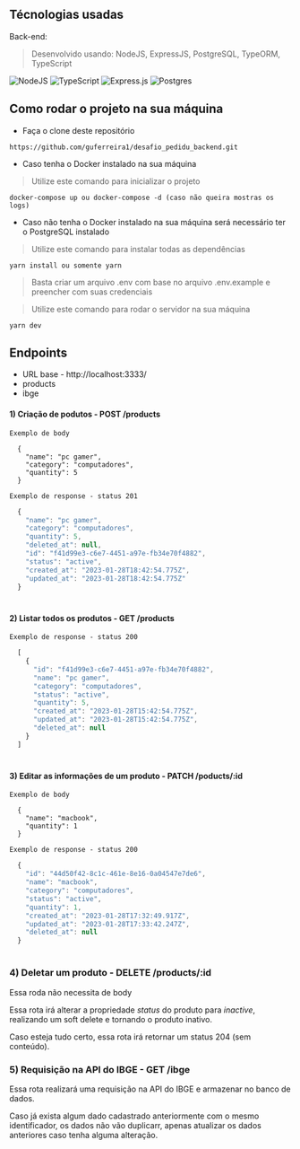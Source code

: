 ## Técnologias usadas

Back-end:
> Desenvolvido usando: NodeJS, ExpressJS, PostgreSQL, TypeORM, TypeScript

![NodeJS](https://img.shields.io/badge/node.js-6DA55F?style=for-the-badge&logo=node.js&logoColor=white)
![TypeScript](https://img.shields.io/badge/typescript-%23007ACC.svg?style=for-the-badge&logo=typescript&logoColor=white)
![Express.js](https://img.shields.io/badge/express.js-%23404d59.svg?style=for-the-badge&logo=express&logoColor=%2361DAFB)
![Postgres](https://img.shields.io/badge/postgres-%23316192.svg?style=for-the-badge&logo=postgresql&logoColor=white)

 ## Como rodar o projeto na sua máquina
 
 - Faça o clone deste repositório
 ```
 https://github.com/guferreira1/desafio_pedidu_backend.git
 ```
 
 - Caso tenha o Docker instalado na sua máquina
 
 > Utilize este comando para inicializar o projeto
```
docker-compose up ou docker-compose -d (caso não queira mostras os logs)
```

 - Caso não tenha o Docker instalado na sua máquina será necessário ter o PostgreSQL instalado
 > Utilize este comando para instalar todas as dependências
 ```
 yarn install ou somente yarn
 ```
 
 > Basta criar um arquivo .env com base no arquivo .env.example e preencher com suas credenciais
 
 > Utilize este comando para rodar o servidor na sua máquina
 ```
 yarn dev
 ```
 
 ## Endpoints
 - URL base - http://localhost:3333/
 - products
 - ibge
 
 
#### 1) Criação de podutos - POST /products

``
Exemplo de body
``

```
  {
    "name": "pc gamer",
    "category": "computadores",
    "quantity": 5
  }
```

``
Exemplo de response - status 201
`` 
```javascript
  {
    "name": "pc gamer",
    "category": "computadores",
    "quantity": 5,
    "deleted_at": null,
    "id": "f41d99e3-c6e7-4451-a97e-fb34e70f4882",
    "status": "active",
    "created_at": "2023-01-28T18:42:54.775Z",
    "updated_at": "2023-01-28T18:42:54.775Z"
  }
```

#

#### 2) Listar todos os produtos - GET /products

``
Exemplo de response - status 200
`` 
```javascript
  [
    {
      "id": "f41d99e3-c6e7-4451-a97e-fb34e70f4882",
      "name": "pc gamer",
      "category": "computadores",
      "status": "active",
      "quantity": 5,
      "created_at": "2023-01-28T15:42:54.775Z",
      "updated_at": "2023-01-28T15:42:54.775Z",
      "deleted_at": null
    }
  ]
```

#

#### 3) Editar as informações de um produto - PATCH /poducts/:id

``
Exemplo de body
``

```
  {
    "name": "macbook",
    "quantity": 1
  }
```


``
Exemplo de response - status 200
`` 
```javascript
  {
    "id": "44d50f42-8c1c-461e-8e16-0a04547e7de6",
    "name": "macbook",
    "category": "computadores",
    "status": "active",
    "quantity": 1,
    "created_at": "2023-01-28T17:32:49.917Z",
    "updated_at": "2023-01-28T17:33:42.247Z",
    "deleted_at": null
  }
```

#

### 4) Deletar um produto - DELETE /products/:id

Essa roda não necessita de body

Essa rota irá alterar a propriedade *status* do produto para *inactive*, realizando um soft delete e tornando o produto inativo. 

Caso esteja tudo certo, essa rota irá retornar um status 204 (sem conteúdo).

### 5) Requisição na API do IBGE - GET /ibge

Essa rota realizará uma requisição na API do IBGE e armazenar no banco de dados.

Caso já exista algum dado cadastrado anteriormente com o mesmo identificador, os dados não vão duplicarr, apenas atualizar os dados anteriores caso tenha alguma alteração.
